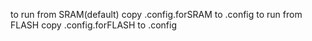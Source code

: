 to run from SRAM(default) copy .config.forSRAM to .config
to run from FLASH copy .config.forFLASH to .config
